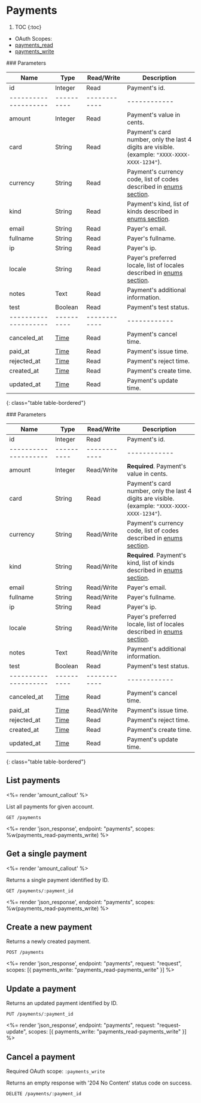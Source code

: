 # Payments

1. TOC
{:toc}

<ul class="nav nav-pills pull-right" role="tablist">
  <li class="disabled"><a>OAuth Scopes:</a></li>
  <li class="active"><a href="#payments_read" role="tab" data-toggle="pill">payments_read</a></li>
  <li><a href="#payments_write" role="tab" data-toggle="pill">payments_write</a></li>
</ul>

<div class="tab-content" markdown="1">
  <div class="tab-pane active" id="payments_read" markdown="1">
### Parameters

Name                | Type     | Read/Write | Description
--------------------|----------|------------|------------
id                  | Integer  | Read       | Payment's id.
--------------------|----------|------------|------------
amount              | Integer  | Read       | Payment's value in cents.
card                | String   | Read       | Payment's card number, only the last 4 digits are visible. (example: `"XXXX-XXXX-XXXX-1234"`).
currency            | String   | Read       | Payment's currency code, list of codes described in [enums section](/reference/enums/#currencies).
kind                | String   | Read       | Payment's kind, list of kinds described in [enums section](/reference/enums/#payment-kinds).
email               | String   | Read       | Payer's email.
fullname            | String   | Read       | Payer's fullname.
ip                  | String   | Read       | Payer's ip.
locale              | String   | Read       | Payer's preferred locale, list of locales described in [enums section](/reference/enums/#locales).
notes               | Text     | Read       | Payment's additional information.
test                | Boolean  | Read       | Payment's test status.
--------------------|----------|------------|------------
canceled_at         | [Time](/reference/enums#formats) | Read       | Payment's cancel time.
paid_at             | [Time](/reference/enums#formats) | Read       | Payment's issue time.
rejected_at         | [Time](/reference/enums#formats) | Read       | Payment's reject time.
created_at          | [Time](/reference/enums#formats) | Read       | Payment's create time.
updated_at          | [Time](/reference/enums#formats) | Read       | Payment's update time.
{: class="table table-bordered"}
  </div>
  <div class="tab-pane" id="payments_write" markdown="1">
### Parameters

Name                | Type     | Read/Write | Description
--------------------|----------|------------|------------
id                  | Integer  | Read       | Payment's id.
--------------------|----------|------------|------------
amount              | Integer  | Read/Write | **Required**. Payment's value in cents.
card                | String   | Read       | Payment's card number, only the last 4 digits are visible. (example: `"XXXX-XXXX-XXXX-1234"`).
currency            | String   | Read/Write | Payment's currency code, list of codes described in [enums section](/reference/enums/#currencies).
kind                | String   | Read/Write | **Required**. Payment's kind, list of kinds described in [enums section](/reference/enums/#payment-kinds).
email               | String   | Read/Write | Payer's email.
fullname            | String   | Read/Write | Payer's fullname.
ip                  | String   | Read       | Payer's ip.
locale              | String   | Read/Write | Payer's preferred locale, list of locales described in [enums section](/reference/enums/#locales).
notes               | Text     | Read/Write | Payment's additional information.
test                | Boolean  | Read       | Payment's test status.
--------------------|----------|------------|------------
canceled_at         | [Time](/reference/enums#formats) | Read       | Payment's cancel time.
paid_at             | [Time](/reference/enums#formats) | Read/Write | Payment's issue time.
rejected_at         | [Time](/reference/enums#formats) | Read       | Payment's reject time.
created_at          | [Time](/reference/enums#formats) | Read       | Payment's create time.
updated_at          | [Time](/reference/enums#formats) | Read       | Payment's update time.
{: class="table table-bordered"}
  </div>
</div>

## List payments

<%= render 'amount_callout' %>

List all payments for given account.

~~~
GET /payments
~~~

<%= render 'json_response', endpoint: "payments", scopes: %w(payments_read-payments_write) %>

## Get a single payment

<%= render 'amount_callout' %>

Returns a single payment identified by ID.

~~~
GET /payments/:payment_id
~~~

<%= render 'json_response', endpoint: "payments", scopes: %w(payments_read-payments_write) %>

## Create a new payment

Returns a newly created payment.

~~~~
POST /payments
~~~~

<%= render 'json_response', endpoint: "payments", request: "request",
  scopes: [{ payments_write: "payments_read-payments_write" }] %>

## Update a payment

Returns an updated payment identified by ID.

~~~
PUT /payments/:payment_id
~~~

<%= render 'json_response', endpoint: "payments", request: "request-update",
  scopes: [{ payments_write: "payments_read-payments_write" }] %>

## Cancel a payment

Required OAuth scope: `:payments_write`

Returns an empty response with '204 No Content' status code on success.

~~~~~~
DELETE /payments/:payment_id
~~~~~~

